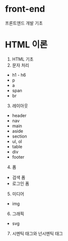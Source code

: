 # front-end
프론트엔드 개발 기초
# HTML 이론

1. HTML 기초
2. 문자 처리
- h1 - h6
- p
- a
- span
- br

3. 레이아웃
- header
- nav
- main
- aside
- section
- ul, ol
- table
- div
- footer

4. 폼
- 검색 폼
- 로그인 폼

5. 미디어
- img

6. 그래픽
- svg

7. 시멘틱 태그와 넌시멘틱 태그
